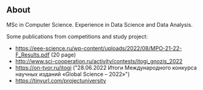 ## About
MSc in Computer Science. Experience in Data Science and Data Analysis.


Some publications from competitions and study project:
- https://eee-science.ru/wp-content/uploads/2022/08/MPO-21-22-F_Results.pdf (20 page)
- http://www.sci-cooperation.ru/activity/contests/itogi_gnozis_2022
- https://on-tvor.ru/itogi ("28.06.2022 Итоги Международного конкурса научных изданий «Global Science – 2022»")
- https://tinyurl.com/projectuniversity
